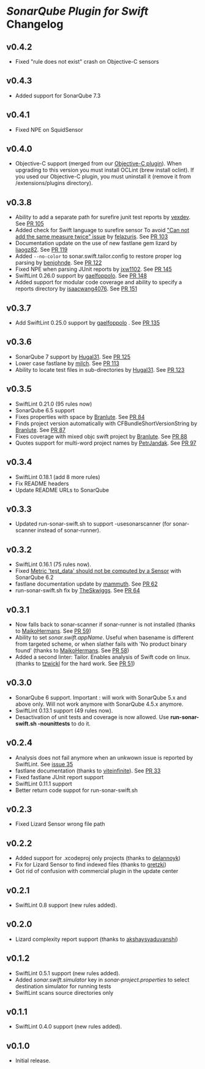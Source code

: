 # _SonarQube Plugin for Swift_ Changelog

##  v0.4.2
- Fixed "rule does not exist" crash on Objective-C sensors

##  v0.4.3
- Added support for SonarQube 7.3

##  v0.4.1
- Fixed NPE on SquidSensor

##  v0.4.0
- Objective-C support (merged from our [Objective-C plugin](https://github.com/Backelite/sonar-objective-c)). When upgrading to this version you must install OCLint (brew install oclint). If you used our Objective-C plugin, you must uninstall it (remove it from /extensions/plugins directory).

##  v0.3.8

- Ability to add a separate path for surefire junit test reports by [vexdev](https://github.com/vexdev). See [PR 105](https://github.com/Backelite/sonar-swift/pull/105)
- Added check for Swift language to surefire sensor To avoid ["Can not add the same measure twice" issue](https://github.com/Backelite/sonar-swift/issues/103) by [felazuris](https://github.com/felazuris). See [PR 103](https://github.com/Backelite/sonar-swift/issues/103)
- Documentation update on the use of new fastlane gem lizard by [liaogz82](https://github.com/liaogz82). See [PR 119](https://github.com/Backelite/sonar-swift/pull/119)
- Added `--no-color` to sonar.swift.tailor.config to restore proper log parsing by [benjohnde](https://github.com/benjohnde). See [PR 122](https://github.com/Backelite/sonar-swift/pull/122)
- Fixed NPE when parsing JUnit reports by [jxw1102](https://github.com/jxw1102). See [PR 145](https://github.com/Backelite/sonar-swift/pull/145)
- SwiftLint 0.26.0 support by [gaelfoppolo](https://github.com/gaelfoppolo). See [PR 148](https://github.com/Backelite/sonar-swift/pull/148)
- Added support for modular code coverage and ability to specify a reports directory by [isaacwang4076](https://github.com/isaacwang4076). See [PR 151](https://github.com/Backelite/sonar-swift/pull/151)

##  v0.3.7

- Add SwiftLint 0.25.0 support by [gaelfoppolo](https://github.com/gaelfoppolo) . See [PR 135](https://github.com/Backelite/sonar-swift/pull/135)



##  v0.3.6

- SonarQube 7 support by [Hugal31](https://github.com/Hugal31).  See [PR 125](https://github.com/Backelite/sonar-swift/pull/125)
- Lower case fastlane by [milch](https://github.com/milch). See [PR 113](https://github.com/Backelite/sonar-swift/pull/113)
- Ability to locate test files in sub-directories by [Hugal31](https://github.com/Hugal31). See [PR 123](https://github.com/Backelite/sonar-swift/pull/123)

##  v0.3.5

- SwiftLint 0.21.0 (95 rules now)
- SonarQube 6.5 support
- Fixes properties with space by [Branlute](https://github.com/Branlute). See [PR 84](https://github.com/Backelite/sonar-swift/pull/84)
- Finds project version automatically with CFBundleShortVersionString by [Branlute](https://github.com/Branlute). See [PR 87](https://github.com/Backelite/sonar-swift/pull/87)
- Fixes coverage with mixed objc swift project by [Branlute](https://github.com/Branlute). See [PR 88](https://github.com/Backelite/sonar-swift/pull/88)
- Quotes support for multi-word project names by [PetrJandak](https://github.com/PetrJandak). See [PR 97](https://github.com/Backelite/sonar-swift/pull/97)

##  v0.3.4

- SwiftLint 0.18.1 (add 8 more rules)
- Fix README headers
- Update README URLs to SonarQube

##  v0.3.3

- Updated run-sonar-swift.sh to support -usesonarscanner (for sonar-scanner instead of sonar-runner). 

##  v0.3.2

- SwiftLint 0.16.1 (75 rules now).
- Fixed [Metric 'test_data' should not be computed by a Sensor](https://github.com/Backelite/sonar-swift/issues/61) with SonarQube 6.2
- fastlane documentation update by [mammuth](https://github.com/mammuth). See [PR 62](https://github.com/Backelite/sonar-swift/pull/62)
- run-sonar-swift.sh fix by [TheSkwiggs](https://github.com/mammuth). See [PR 64](https://github.com/Backelite/sonar-swift/pull/64)

##  v0.3.1

- Now falls back to sonar-scanner if sonar-runner is not installed (thanks to [MaikoHermans](https://github.com/MaikoHermans). See [PR 59](https://github.com/Backelite/sonar-swift/pull/59))
- Ability to set *sonar.swift.appName*. Useful when basename is different from targeted scheme, or when slather fails with 'No product binary found' (thanks to [MaikoHermans](https://github.com/MaikoHermans). See [PR 58](https://github.com/Backelite/sonar-swift/pull/58))
- Added a second linter: Tailor. Enables analysis of Swift code on linux. (thanks to [tzwickl](https://github.com/tzwickl) for the hard work. See [PR 51](https://github.com/Backelite/sonar-swift/pull/51))

##  v0.3.0

- SonarQube 6 support. Important : will work with SonarQube 5.x and above only. Will not work anymore with SonarQube 4.5.x anymore.
- SwiftLint 0.13.1 support (49 rules now).
- Desactivation of unit tests and coverage is now allowed. Use **run-sonar-swift.sh -nounittests** to do it.

##  v0.2.4

- Analysis does not fail anymore when an unkwown issue is reported by SwiftLint. See [issue 35](https://github.com/Backelite/sonar-swift/issues/35)
- fastlane documentation (thanks to [viteinfinite](https://github.com/viteinfinite)). See [PR 33](https://github.com/Backelite/sonar-swift/pull/33)
- Fixed fastlane JUnit report support
- SwiftLint 0.11.1 support
- Better return code suppot for run-sonar-swift.sh

##  v0.2.3

- Fixed Lizard Sensor wrong file path

##  v0.2.2

- Added support for .xcodeproj only projects (thanks to [delannoyk](https://github.com/delannoyk))
- Fix for Lizard Sensor to find indexed files (thanks to [gretzki](https://github.com/gretzki))
- Got rid of confusion with commercial plugin in the update center

##  v0.2.1

- SwiftLint 0.8 support (new rules added).

##  v0.2.0

- Lizard complexity report support (thanks to [akshaysyaduvanshi](https://github.com/akshaysyaduvanshi))

##  v0.1.2

- SwiftLint 0.5.1 support (new rules added).
- Added *sonar.swift.simulator* key in *sonar-project.properties* to select destination simulator for running tests
- SwiftLint scans source directories only

##  v0.1.1

- SwiftLint 0.4.0 support (new rules added).

##  v0.1.0

- Initial release.
